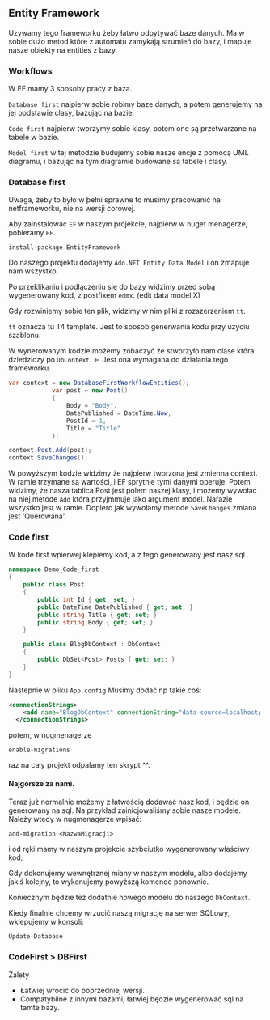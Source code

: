 ##  Entity Framework



Uzywamy tego frameworku żeby łatwo odpytywać baze danych. Ma w sobie dużo metod które z automatu zamykają strumień do bazy, i mapuje nasze obiekty na entities z bazy.



### Workflows

W EF mamy 3 sposoby pracy z baza.

`Database first` najpierw sobie robimy baze danych, a potem generujemy na jej podstawie clasy, bazując na bazie. 

`Code first` najpierw tworzymy sobie klasy, potem one są przetwarzane na tabele w bazie.

`Model first`  w tej metodzie budujemy sobie nasze encje z pomocą UML diagramu, i bazując na tym diagramie budowane są tabele i clasy.

### Database first

Uwaga, żeby to było w þełni sprawne to musimy pracowanić na netframeworku, nie na wersji corowej.

Aby zainstalowac `EF` w naszym projekcie, najpierw w nuget menagerze, pobieramy `EF`. 

```
install-package EntityFramework
```

Do naszego projektu dodajemy `Ado.NET Entity Data Model` i on zmapuje nam wszystko. 

 Po przeklikaniu i podłączeniu się do bazy widzimy przed sobą wygenerowany kod, z postfixem `edmx`. (edit data model X)

Gdy rozwiniemy sobie ten plik, widzimy w nim pliki z rozszerzeniem `tt`. 

`tt` oznacza tu T4 template. Jest to sposob generwania kodu przy uzyciu szablonu. 

W wynerowanym kodzie możemy zobaczyć że stworzyło nam clase która dziedziczy po `DbContext`. <- Jest ona wymagana do działania tego frameworku.



```csharp
var context = new DatabaseFirstWorkflowEntities();
            var post = new Post()
            {
                Body = "Body",
                DatePublished = DateTime.Now,
                PostId = 1,
                Title = "Title"
            };

context.Post.Add(post);
context.SaveChanges();
```

 

W powyższym kodzie widzimy że najpierw tworzona jest zmienna context. W ramie trzymane są wartości, i EF sprytnie tymi danymi operuje. Potem widzimy, że nasza tablica Post jest polem naszej klasy, i możemy wywołać na niej metode `Add` która przyjmmuje jako argument model. Narazie wszystko jest w ramie. Dopiero jak wywołamy metode `SaveChanges` zmiana jest 'Querowana'. 



### Code first

W kode first wpierwej klepiemy kod, a z tego generowany jest nasz sql.

```csharp
namespace Demo_Code_first
{
    public class Post
    {
        public int Id { get; set; }
        public DateTime DatePublished { get; set; }
        public string Title { get; set; }
        public string Body { get; set; }
    }

    public class BlogDbContext : DbContext
    {
        public DbSet<Post> Posts { get; set; }
    }
}
```

Nastepnie w pliku `App.config` Musimy dodać np takie coś: 

```xml
<connectionStrings>
    <add name="BlogDbContext" connectionString="data source=localhost; initial catalog=CodeFirstDemo; integrated security=SSPI" providerName="System.Data.SqlClient"/>
  </connectionStrings>
```

potem, w nugmenagerze 

```
enable-migrations
```

raz na cały projekt odpalamy ten skrypt ^^.

#### Najgorsze za nami.

Teraz już normalnie możemy z łatwością dodawać nasz kod, i będzie on generowany na sql. Na przykład zainicjowaliśmy sobie nasze modele. Należy wtedy w nugmenagerze wpisać:

```
add-migration <NazwaMigracji>
```

i od ręki mamy w naszym projekcie szybciutko wygenerowany właściwy kod;

Gdy dokonujemy wewnętrznej miany w naszym modelu, albo dodajemy jakiś kolejny, to wykonujemy powyższą komende ponownie.

Koniecznym będzie też dodatnie nowego modelu do naszego `DbContext`.

Kiedy finalnie chcemy wrzucić naszą migrację na serwer SQLowy, wklepujemy w konsoli:

```bash
Update-Database
```

### CodeFirst > DBFirst

Zalety 

- Łatwiej wrócić do poprzedniej wersji.
- Compatybilne z innymi bazami, łatwiej będzie wygenerować sql na tamte bazy.
